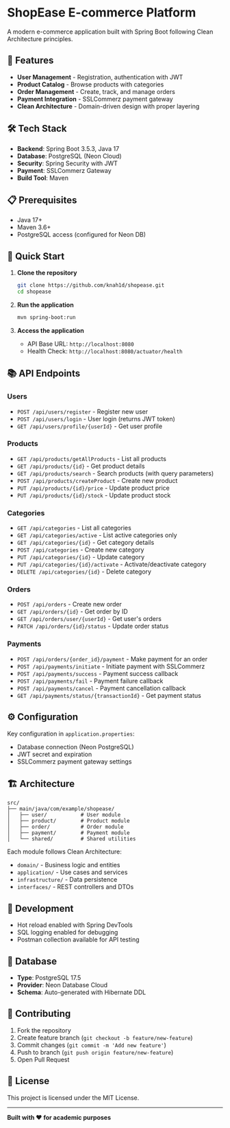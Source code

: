 # ShopEase E-commerce Platform

A modern e-commerce application built with Spring Boot following Clean Architecture principles.

## 🚀 Features

- **User Management** - Registration, authentication with JWT
- **Product Catalog** - Browse products with categories 
- **Order Management** - Create, track, and manage orders
- **Payment Integration** - SSLCommerz payment gateway
- **Clean Architecture** - Domain-driven design with proper layering

## 🛠️ Tech Stack

- **Backend**: Spring Boot 3.5.3, Java 17
- **Database**: PostgreSQL (Neon Cloud)
- **Security**: Spring Security with JWT
- **Payment**: SSLCommerz Gateway
- **Build Tool**: Maven

## 📋 Prerequisites

- Java 17+
- Maven 3.6+
- PostgreSQL access (configured for Neon DB)

## 🏃 Quick Start

1. **Clone the repository**
   ```bash
   git clone https://github.com/knah1d/shopease.git
   cd shopease
   ```

2. **Run the application**
   ```bash
   mvn spring-boot:run
   ```

3. **Access the application**
   - API Base URL: `http://localhost:8080`
   - Health Check: `http://localhost:8080/actuator/health`

## 📚 API Endpoints

### Users
- `POST /api/users/register` - Register new user
- `POST /api/users/login` - User login (returns JWT token)
- `GET /api/users/profile/{userId}` - Get user profile

### Products
- `GET /api/products/getAllProducts` - List all products
- `GET /api/products/{id}` - Get product details
- `GET /api/products/search` - Search products (with query parameters)
- `POST /api/products/createProduct` - Create new product
- `PUT /api/products/{id}/price` - Update product price
- `PUT /api/products/{id}/stock` - Update product stock

### Categories
- `GET /api/categories` - List all categories
- `GET /api/categories/active` - List active categories only
- `GET /api/categories/{id}` - Get category details
- `POST /api/categories` - Create new category
- `PUT /api/categories/{id}` - Update category
- `PUT /api/categories/{id}/activate` - Activate/deactivate category
- `DELETE /api/categories/{id}` - Delete category

### Orders
- `POST /api/orders` - Create new order
- `GET /api/orders/{id}` - Get order by ID
- `GET /api/orders/user/{userId}` - Get user's orders
- `PATCH /api/orders/{id}/status` - Update order status

### Payments
- `POST /api/orders/{order_id}/payment` - Make payment for an order
- `POST /api/payments/initiate` - Initiate payment with SSLCommerz
- `POST /api/payments/success` - Payment success callback
- `POST /api/payments/fail` - Payment failure callback
- `POST /api/payments/cancel` - Payment cancellation callback
- `GET /api/payments/status/{transactionId}` - Get payment status

## ⚙️ Configuration

Key configuration in `application.properties`:
- Database connection (Neon PostgreSQL)
- JWT secret and expiration
- SSLCommerz payment gateway settings

## 🏗️ Architecture

```
src/
├── main/java/com/example/shopease/
│   ├── user/           # User module
│   ├── product/        # Product module  
│   ├── order/          # Order module
│   ├── payment/        # Payment module
│   └── shared/         # Shared utilities
```

Each module follows Clean Architecture:
- `domain/` - Business logic and entities
- `application/` - Use cases and services
- `infrastructure/` - Data persistence
- `interfaces/` - REST controllers and DTOs

## 🔧 Development

- Hot reload enabled with Spring DevTools
- SQL logging enabled for debugging
- Postman collection available for API testing

## 📝 Database

- **Type**: PostgreSQL 17.5
- **Provider**: Neon Database Cloud
- **Schema**: Auto-generated with Hibernate DDL

## 🤝 Contributing

1. Fork the repository
2. Create feature branch (`git checkout -b feature/new-feature`)
3. Commit changes (`git commit -m 'Add new feature'`)
4. Push to branch (`git push origin feature/new-feature`)
5. Open Pull Request

## 📄 License

This project is licensed under the MIT License.

---

**Built with ❤️ for academic purposes**
